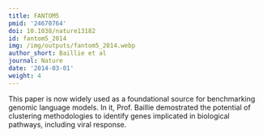```yaml
---
title: FANTOM5
pmid: '24670764'
doi: 10.1038/nature13182
id: fantom5_2014
img: /img/outputs/fantom5_2014.webp
author_short: Baillie et al
journal: Nature
date: '2014-03-01'
weight: 4
---
```

This paper is now widely used as a foundational source for benchmarking genomic language models. In it, Prof. Baillie demostrated the potential of clustering methodologies to identify genes implicated in biological pathways, including viral response.
